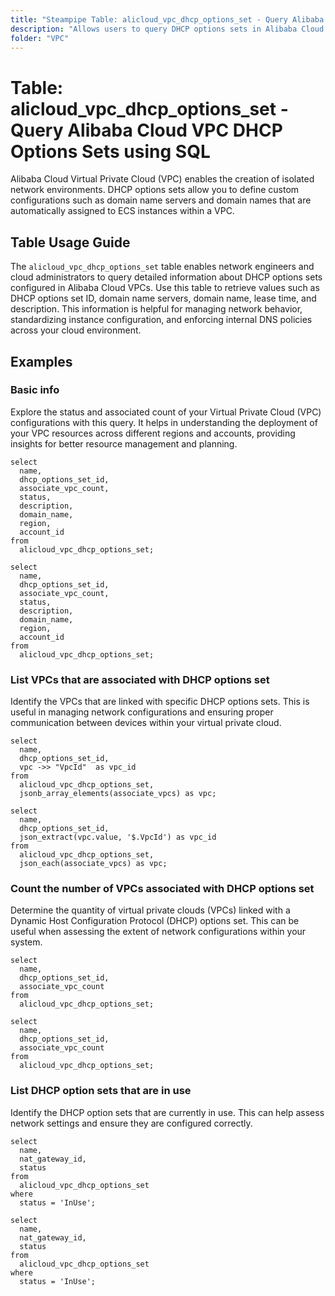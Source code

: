 ```yaml
---
title: "Steampipe Table: alicloud_vpc_dhcp_options_set - Query Alibaba Cloud VPC DHCP Options Sets using SQL"
description: "Allows users to query DHCP options sets in Alibaba Cloud VPC, including domain name servers, domain names, lease times, and associated configurations."
folder: "VPC"
---
```


# Table: alicloud_vpc_dhcp_options_set - Query Alibaba Cloud VPC DHCP Options Sets using SQL

Alibaba Cloud Virtual Private Cloud (VPC) enables the creation of isolated network environments. DHCP options sets allow you to define custom configurations such as domain name servers and domain names that are automatically assigned to ECS instances within a VPC.

## Table Usage Guide

The `alicloud_vpc_dhcp_options_set` table enables network engineers and cloud administrators to query detailed information about DHCP options sets configured in Alibaba Cloud VPCs. Use this table to retrieve values such as DHCP options set ID, domain name servers, domain name, lease time, and description. This information is helpful for managing network behavior, standardizing instance configuration, and enforcing internal DNS policies across your cloud environment.

## Examples

### Basic info
Explore the status and associated count of your Virtual Private Cloud (VPC) configurations with this query. It helps in understanding the deployment of your VPC resources across different regions and accounts, providing insights for better resource management and planning.

```sql+postgres
select
  name,
  dhcp_options_set_id,
  associate_vpc_count,
  status,
  description,
  domain_name,
  region,
  account_id
from
  alicloud_vpc_dhcp_options_set;
```

```sql+sqlite
select
  name,
  dhcp_options_set_id,
  associate_vpc_count,
  status,
  description,
  domain_name,
  region,
  account_id
from
  alicloud_vpc_dhcp_options_set;
```

### List VPCs that are associated with DHCP options set
Identify the VPCs that are linked with specific DHCP options sets. This is useful in managing network configurations and ensuring proper communication between devices within your virtual private cloud.

```sql+postgres
select
  name,
  dhcp_options_set_id,
  vpc ->> "VpcId"  as vpc_id
from
  alicloud_vpc_dhcp_options_set,
  jsonb_array_elements(associate_vpcs) as vpc;
```

```sql+sqlite
select
  name,
  dhcp_options_set_id,
  json_extract(vpc.value, '$.VpcId') as vpc_id
from
  alicloud_vpc_dhcp_options_set,
  json_each(associate_vpcs) as vpc;
```

### Count the number of VPCs associated with DHCP options set
Determine the quantity of virtual private clouds (VPCs) linked with a Dynamic Host Configuration Protocol (DHCP) options set. This can be useful when assessing the extent of network configurations within your system.

```sql+postgres
select
  name,
  dhcp_options_set_id,
  associate_vpc_count
from
  alicloud_vpc_dhcp_options_set;
```

```sql+sqlite
select
  name,
  dhcp_options_set_id,
  associate_vpc_count
from
  alicloud_vpc_dhcp_options_set;
```

### List DHCP option sets that are in use
Identify the DHCP option sets that are currently in use. This can help assess network settings and ensure they are configured correctly.

```sql+postgres
select
  name,
  nat_gateway_id,
  status
from
  alicloud_vpc_dhcp_options_set
where
  status = 'InUse';
```

```sql+sqlite
select
  name,
  nat_gateway_id,
  status
from
  alicloud_vpc_dhcp_options_set
where
  status = 'InUse';
```